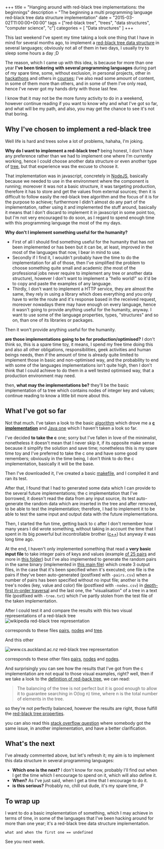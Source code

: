 +++
title = "Hanging around with red-black tree implementations: the beginnings"
description = "The beginning a multi programming language red-black tree data structure implementation"
date = "2015-03-02T11:00:00+00:00"
tags = ["red-black tree", "trees", "data structures", "computer science", "c"]
categories = [
  "Data structures"
]
+++

This last weekend I've spent my time taking a look one thing that I have in mind for several months ago, to implement a <a href="http://en.wikipedia.org/wiki/Red%E2%80%93black_tree" target="_blank">red-black tree data structure</a> in several languages; obviously not all of them in two days, I usually try to sleep some hours a day ;D

The reason, which I came up with this idea, is because for more than one year __I've been tinkering with several programming languages__ during part of my spare time, some, without exclusion, in personal projects, other in <a href="https://github.com/ifraixedes/hack-datahack14" target="_blank" rel="nofollow">hackathons</a> and others in <a href="https://www.coursera.org/course/proglang" target="_blank" rel="nofollow">courses</a>; I've also read some amount of content, in some of them more than others, and in some of them I've only read, hence I've never got my hands dirty with those last few.

I know that it may not be the more funny activity to do in a weekend, however continue reading if you want to know why and what I've got so far, and what will be my path, and also, you may get the chance to see it's not that boring.


## Why I've chosen to implement a red-black tree

Well life is hard and trees solve a lot of problems, hahaha, I'm joking.

__Why do I want to implement a red-black tree?__ being honest, I don't have any preference rather than we had to implement one where I'm currently working, hence I could choose another data structure or even another type of [tree](http://en.wikipedia.org/wiki/Tree_%28data_structure%29), but that experience was the excuse to choose it.

That implementation was in javascript, concretely in <a href="http://nodejs.org/" target="_blank" rel="nofollow">NodeJS</a>, basically because we needed to use in the environment where the component is running; moreover it was not a basic structure, it was targeting production, therefore it has to  store and get the values from external sources; then it is difficult to follow easily the red-black tree algorithm and the focus of it is for the purpose to achieve; furthermore I didn't almost do any part of the implementation, rather using it and implemented the stuff around, basically it means that I don't discard to implement it in javascript in some point too, but I'm not very encouraged to do soon, as I regard to spend enough time with this programming language the most of the my days.

__Why don't I implement something useful for the humanity?__

* First of all I should find something useful for the humanity that has not been implemented or has been but it can be, at least, improved in the most of the languages that now, I bear in mind to use.
* Secondly if I find it, I wouldn't probably have the time to do the implementation for all of those, then I've simplified the problem to choose something quite small and academic (the most of the professional jobs never require to implement any tree or another data structure), however I don't want to implement a "hello world!" so it'd be to copy and paste the examples of any language.
* Thirdly, I don't want to implement a HTTP service, they are almost the same, they rely in using a library which does everything and you only have to write the route and it's response based in the received request, moreover nowadays there may have enough on every language, hence it wasn't going to provide anything useful for the humanity, anyway. I want to use some of the language properties, types, "structures" and so on, than one of its libraries or packages.

Then it won't provide anything useful for the humanity.

__are those implementations going to be for production/optimised?__ I don't think so, this is a spare time toy, it means, I spend my free time doing this and also all other obligations, responsibilities, geek activities and human beings needs, then if the amount of time is already quite limited to implement those in basic and non-optimised way, and the probability to end with some of the languages implementations isn't quite high, then I don't think that I could achieve to do them in a well tested optimised way, that a production environment may need.

then, __what may the implementations be?__ they'll be the basic implementation of ta tree which contains nodes of integer key and values; continue reading to know a little bit more about this.


## What I've got so far

Not that much. I've taken a look to the basic <a href="http://en.wikipedia.org/wiki/Red%E2%80%93black_tree" target="_blank">algorithm</a> which drove me a __<a href="http://en.literateprograms.org/Red-black_tree_%28C%29" target="_blank">c implementation</a>__ and <a href="http://en.literateprograms.org/Red-black_tree_%28Java%29" target="_blank">Java one</a> which I haven't taken a look so far.

I've decided __to take the c__ one; sorry but I've fallen in love of the minimalist, nonetheless it doesn't mean that I never skip it, if its opposite make sense because it simplify the solution and save time; nonetheless this is my spare time toy and I've preferred to take the c one and have some good remembers; obviously in the time being, I don't think to do the c implementation, basically it will be the base.

Then I've downloaded it, I've created a basic <a href="https://github.com/ifraixedes/multi-lang-red-black-tree/blob/master/c/makefile" target="_blank" rel="nofollow">makefile</a>, and I compiled it and ran its test.

After that, I found that I had to generated some data which I can provide to the several future implementations; the c implementation that I've borrowed, it doesn't read the data from any input source, its test auto-generate the random data which are inserted in the tree and after removed, to be able to test the implementation; therefore, I had to implement it to be able to test the same input and output data with the future implementations.

Then, I started the fun time, getting back to c after I don't remember how many years I did wrote something, without taking in account the time that I spent in its big powerful but incontrollable brother (<a href="http://en.wikipedia.org/wiki/C%2B%2B" target="_blank" rel="nofollow">c++</a>) but anyway it was long time ago.

At the end, I haven't only implemented something that read a __very basic input file__ to take integer pairs of keys and values (example <a href="https://github.com/ifraixedes/multi-lang-red-black-tree/blob/master/fixtures/25-pairs.csv" target="_blank" rel="nofollow">of 25 pairs</a> and more in <a href="https://github.com/ifraixedes/multi-lang-red-black-tree/tree/master/fixtures" target="_blank" rel="nofollow">this folder</a>) but I've also implemented to generate the random pairs in the same binary (implemented in <a href="https://github.com/ifraixedes/multi-lang-red-black-tree/blob/master/c/src/main.c" target="_blank" rel="nofollow">this main file</a>) which create 3 output files, in the case that it's been specified when it's executed; one file is the pairs if they've been auto-generated (postfixed with `-pairs.csv`) when a number of pairs has been specified without no input file; another is the tree's nodes (key, value and color) file (postfixed with `-nodes.csv`) in <a href="http://en.wikipedia.org/wiki/Tree_traversal#In-order_.28symmetric.29" target="_blank">depth-first in-order traversal</a> and the last one, the "visualisation" of a tree in a text file (postfixed with `-tree.txt`) which I've partly stolen from the test file of the taken implementation.

After I could test it and compare the results with this two visual representations of a red-black tree
 <img alt="wikipedia red-black tree representation" src="http://upload.wikimedia.org/wikipedia/commons/thumb/6/66/Red-black_tree_example.svg/1350px-Red-black_tree_example.svg.png" class="graphic-medium graphic-medium-centre">

corresponds to these files [pairs](https://github.com/ifraixedes/multi-lang-red-black-tree/blob/master/fixtures/example-01-pair.csv), [nodes](https://github.com/ifraixedes/multi-lang-red-black-tree/blob/master/fixtures/example-01-nodes.csv) and [tree](https://github.com/ifraixedes/multi-lang-red-black-tree/blob/master/fixtures/example-01-tree.txt).

And this other

<img alt="www.cs.auckland.ac.nz red-black tree representation" src="https://www.cs.auckland.ac.nz/software/AlgAnim/fig/rb_tree1.gif" class="graphic-medium graphic-medium-centre">

corresponds to these other files <a href="https://github.com/ifraixedes/multi-lang-red-black-tree/blob/master/fixtures/example-02-pair.csv" target="_blank" rel="nofollow">pairs</a>, <a href="https://github.com/ifraixedes/multi-lang-red-black-tree/blob/master/fixtures/example-02-nodes.csv" target="_blank" rel="nofollow">nodes</a> and <a href="https://github.com/ifraixedes/multi-lang-red-black-tree/blob/master/fixtures/example-02-tree.txt" target="_blank" rel="nofollow">nodes</a>.

And surprisingly you can see how the results that I've got from the c implementation are not equal to those visual examples, right? well, then if we take a look to the <a href="http://en.wikipedia.org/wiki/Red%E2%80%93black_tree" target="_blank">definition of red-back tree</a>, we can read:

>The balancing of the tree is not perfect but it is good enough to allow it to guarantee searching in O(log n) time, where n is the total number of elements in the tree.

so they're not perfectly balanced, however the results are right, those fulfill the <a href="http://en.wikipedia.org/wiki/Red%E2%80%93black_tree#Properties" target="_blank">red-black tree properties</a>.

you can also read this <a href="http://stackoverflow.com/questions/28531044/is-red-black-tree-balanced" target="_blank" rel="nofollow">stack overflow question</a> where somebody got the same issue, in another implementation, and have a better clarification.


## What's the next

I've already commented above, but let's refresh it; my aim is to implement this data structure in several programming languages:

* __Which one is the next?__ I don't know for now, probably I'll find out when I get the time which I encourage to spend on it, which will also define it.
* __When?__ As I've just said, when I get a time that I encourage to do it.
* __is this serious?__ Probably no, chill out dude, it's my spare time, :P


## To wrap up

I want to do a basic implementation of something, which I may achieve in terms of time, in some of the languages that I've been hacking around for more than one year; it's a red-black tree data structure implementation.

`what and when the first one == undefined`

See you next week.
